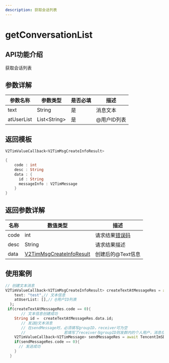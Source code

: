 ```yaml
---
description: 获取会话列表
---
```


# getConversationList

## API功能介绍

获取会话列表

## 参数详解

| 参数名称       | 参数类型          | 是否必填 | 描述      |
| ---------- | ------------- | ---- | ------- |
| text       | String        | 是    | 消息文本    |
| atUserList | List\<String> | 是    | @用户ID列表 |

## 返回模板

```dart
V2TimValueCallback<V2TimMsgCreateInfoResult>

{
    code : int
    desc : String
    data : {
      id : String
      messageInfo : V2TimMessage
    }
}
```

## 返回参数详解

| 名称   | 数值类型                                                          | 描述                                                             |
| ---- | ------------------------------------------------------------- | -------------------------------------------------------------- |
| code | int                                                           | 请求结果[错误码](https://cloud.tencent.com/document/product/269/1671) |
| desc | String                                                        | 请求结果描述                                                         |
| data | [V2TimMsgCreateInfoResult](../../class/v2timsdklistener-1.md) | 创建后的@Text信息                                                    |

## 使用案例  &#x20;

```dart
// 创建文本消息
V2TimValueCallback<V2TimMsgCreateInfoResult> createTextAtMessageRes = await TencentImSDKPlugin.v2TIMManager.getMessageManager().createTextAtMessage(
    text: "test",// 文本信息
    atUserList: [],// @用户ID列表
  );
 if(createTextAtMessageRes.code == 0){
       // 文本信息创建成功
    String id =  createTextAtMessageRes.data.id;
       // 发送@文本消息
       // 在sendMessage时，必须填写groupID，receiver可为空
       //                 若填写了receiver与groupID则发群内的个人用户，消息在群聊中显示，只有指定receiver能看见
    V2TimValueCallback<V2TimMessage> sendMessageRes = await TencentImSDKPlugin.v2TIMManager.getMessageManager().sendMessage(id: id, receiver: "userID", groupID: "groupID");
    if(sendMessageRes.code == 0){
      // 发送成功
    }
  }
```
